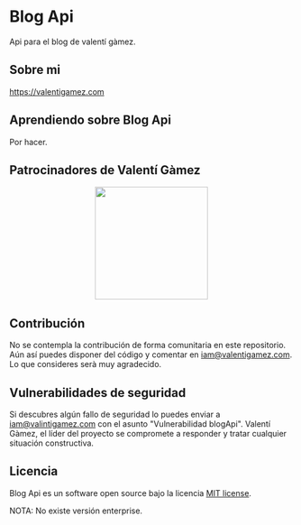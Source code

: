 # Blog Api

Api para el blog de valentí gàmez.

## Sobre mi

https://valentigamez.com

## Aprendiendo sobre Blog Api

Por hacer.

## Patrocinadores de Valentí Gàmez

<p align="center"><img src="https://www.ciclotic.com/images/logo.png?1" width="200"></p>

## Contribución

No se contempla la contribución de forma comunitaria en este repositorio. Aún así puedes disponer del código y comentar en iam@valentigamez.com. Lo que consideres serà muy agradecido.

## Vulnerabilidades de seguridad

Si descubres algún fallo de seguridad lo puedes enviar a iam@valintigamez.com con el asunto "Vulnerabilidad blogApi". Valentí Gàmez, el líder del proyecto se compromete a responder y tratar cualquier situación constructiva.

## Licencia

Blog Api es un software open source bajo la licencia [MIT license](https://opensource.org/licenses/MIT).

NOTA: No existe versión enterprise. 
